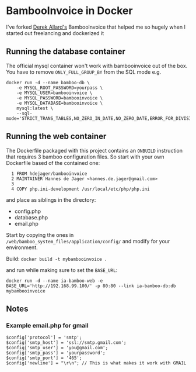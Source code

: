 # BambooInvoice in Docker

I've forked [Derek Allard's](https://github.com/derekallard/BambooInvoice) BambooInvoice that helped me so hugely when I started out freelancing and dockerized it 


## Running the database container

The official mysql container won't work with bambooinvoice out of the box. You have to remove `ONLY_FULL_GROUP_BY` from the SQL mode e.g. 

```
docker run -d --name bamboo-db \
	-e MYSQL_ROOT_PASSWORD=yourpass \
	-e MYSQL_USER=bambooinvoice \
	-e MYSQL_PASSWORD=bambooinvoice \
	-e MYSQL_DATABASE=bambooinvoice \
	mysql:latest \
	--sql-mode='STRICT_TRANS_TABLES,NO_ZERO_IN_DATE,NO_ZERO_DATE,ERROR_FOR_DIVISION_BY_ZERO,NO_AUTO_CREATE_USER,NO_ENGINE_SUBSTITUTION'
```	

## Running the web container

The Dockerfile packaged with this project contains an `ONBUILD` instruction that requires 3 bamboo configuration files. So start with your own Dockerfile based of the contained one:

```
  1 FROM hdejager/bambooinvoice
  2 MAINTAINER Hannes de Jager <hannes.de.jager@gmail.com>
  3 
  4 COPY php.ini-development /usr/local/etc/php/php.ini
```

and place as siblings in the directory:

- config.php
- database.php
- email.php

Start by copying the ones in `/web/bamboo_system_files/application/config/` and modify for your environment.

Build: `docker build -t mybambooinvoice .`

and run while making sure to set the `BASE_URL`:

```
docker run -d --name ia-bamboo-web -e BASE_URL='http://192.168.99.100/' -p 80:80 --link ia-bamboo-db:db mybambooinvoice
```

## Notes

### Example email.php for gmail

```
$config['protocol'] = 'smtp';
$config['smtp_host'] = 'ssl://smtp.gmail.com';
$config['smtp_user'] = 'you@gmail.com';
$config['smtp_pass'] = 'yourpassword';
$config['smtp_port'] = '465';
$config['newline'] = "\r\n"; // This is what makes it work with GMAIL
```